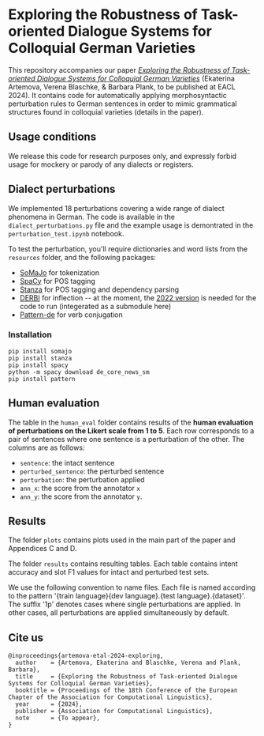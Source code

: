 # Exploring the Robustness of Task-oriented Dialogue Systems for Colloquial German Varieties

This repository accompanies our paper [*Exploring the Robustness of Task-oriented Dialogue Systems for Colloquial German Varieties*](https://arxiv.org/abs/2402.02078) (Ekaterina Artemova, Verena Blaschke, & Barbara Plank, to be published at EACL 2024).
It contains code for automatically applying morphosyntactic perturbation rules to German sentences in order to mimic grammatical structures found in colloquial varieties (details in the paper).

## Usage conditions

We release this code for research purposes only, and expressly forbid usage for mockery or parody of any dialects or registers.


## Dialect perturbations

We implemented 18 perturbations covering a wide range of dialect phenomena in German. The code is available in the ```dialect_perturbations.py``` file and the example usage is demontrated in the ```perturbation_test.ipynb``` notebook. 

To test the perturbation, you'll require dictionaries and word lists from the ```resources``` folder, and the following packages:

- [SoMaJo](https://pypi.org/project/somajo/) for tokenization
- [SpaCy](https://spacy.io/) for POS tagging
- [Stanza](https://stanfordnlp.github.io/stanza/) for POS tagging and dependency parsing
- [DERBI](https://github.com/maxschmaltz/DERBI) for inflection -- at the moment, the [2022 version](https://github.com/maxschmaltz/DERBI/tree/e95634eba3aee5d9d2e15440f489ba98b7a9d04c) is needed for the code to run (integerated as a submodule here)
- [Pattern-de](https://github.com/clips/pattern/) for verb conjugation

### Installation
```
pip install somajo
pip install stanza
pip install spacy
python -m spacy download de_core_news_sm
pip install pattern
```

## Human evaluation

The table in the ```human_eval``` folder contains results of the **human evaluation of perturbations on the Likert scale from 1 to 5**. Each row corresponds to a pair of sentences where one sentence is a perturbation of the other. The columns are as follows:

- `sentence`: the intact sentence 
- `perturbed_sentence`: the perturbed sentence 
- `perturbation`: the perturbation applied 
- `ann_x`: the score from the annotator `x`
- `ann_y`: the score from the annotator `y`.


## Results 

The folder `plots` contains plots used in the main part of the paper and Appendices C and D.

The folder `results` contains resulting tables. Each table contains intent accuracy and slot F1 values for intact and perturbed test sets. 

We use the following convention to name files. Each file is named according to the pattern '{train language}{dev language}.{test language}.{dataset}'. The suffix '1p' denotes cases where single perturbations are applied. In other cases, all perturbations are applied simultaneously by default.

## Cite us 


```
@inproceedings{artemova-etal-2024-exploring,
  author    = {Artemova, Ekaterina and Blaschke, Verena and Plank, Barbara},
  title     = {Exploring the Robustness of Task-oriented Dialogue Systems for Colloquial German Varieties},
  booktitle = {Proceedings of the 18th Conference of the European Chapter of the Association for Computational Linguistics},
  year      = {2024},
  publisher = {Association for Computational Linguistics},
  note      = {To appear},
}
```
